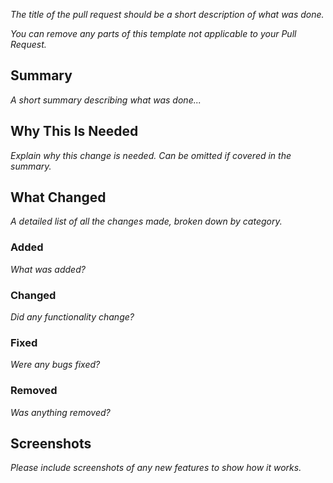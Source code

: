 _The title of the pull request should be a short description of what was done._

_You can remove any parts of this template not applicable to your Pull Request._

## Summary

_A short summary describing what was done..._

## Why This Is Needed

_Explain why this change is needed. Can be omitted if covered in the summary._

## What Changed

_A detailed list of all the changes made, broken down by category._

### Added

_What was added?_

### Changed

_Did any functionality change?_

### Fixed

_Were any bugs fixed?_

### Removed

_Was anything removed?_

## Screenshots

_Please include screenshots of any new features to show how it works._
